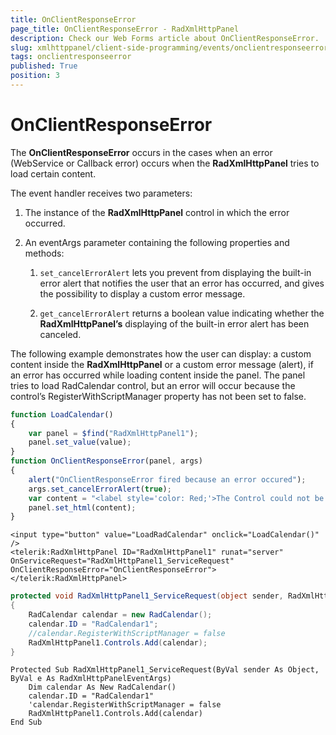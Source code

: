 ```yaml
---
title: OnClientResponseError
page_title: OnClientResponseError - RadXmlHttpPanel
description: Check our Web Forms article about OnClientResponseError.
slug: xmlhttppanel/client-side-programming/events/onclientresponseerror
tags: onclientresponseerror
published: True
position: 3
---
```


# OnClientResponseError




The **OnClientResponseError** occurs in the cases when an error (WebService or Callback error) occurs when the **RadXmlHttpPanel** tries to load certain content.

The event handler receives two parameters:

1. The instance of the **RadXmlHttpPanel** control in which the error occurred.

1. An eventArgs parameter containing the following properties and methods:

	1. `set_cancelErrorAlert` lets you prevent from displaying the built-in error alert that notifies the user that an error has occurred, and gives the possibility to display a custom error message.
	
	1. `get_cancelErrorAlert` returns a boolean value indicating whether the **RadXmlHttpPanel’s** displaying of the built-in error alert has been canceled.

The following example demonstrates how the user can display: a custom content inside the **RadXmlHttpPanel** or a custom error message (alert), if an error has occurred while loading content inside the panel. The panel tries to load RadCalendar control, but an error will occur because the control’s RegisterWithScriptManager property has not been set to false.

````JavaScript
function LoadCalendar()
{
    var panel = $find("RadXmlHttpPanel1");
    panel.set_value(value);
}
function OnClientResponseError(panel, args)
{
    alert("OnClientResponseError fired because an error occured");
    args.set_cancelErrorAlert(true);
    var content = "<label style='color: Red;'>The Control could not be loaded because of an callback error!</label>";
    panel.set_html(content);
}
````

````ASP.NET
<input type="button" value="LoadRadCalendar" onclick="LoadCalendar()" />
<telerik:RadXmlHttpPanel ID="RadXmlHttpPanel1" runat="server" OnServiceRequest="RadXmlHttpPanel1_ServiceRequest" OnClientResponseError="OnClientResponseError">
</telerik:RadXmlHttpPanel>
````

````C#
protected void RadXmlHttpPanel1_ServiceRequest(object sender, RadXmlHttpPanelEventArgs e)
{
	RadCalendar calendar = new RadCalendar();
	calendar.ID = "RadCalendar1";
	//calendar.RegisterWithScriptManager = false
	RadXmlHttpPanel1.Controls.Add(calendar);
}
````
````VB
Protected Sub RadXmlHttpPanel1_ServiceRequest(ByVal sender As Object, ByVal e As RadXmlHttpPanelEventArgs)
    Dim calendar As New RadCalendar()
    calendar.ID = "RadCalendar1"
    'calendar.RegisterWithScriptManager = false
    RadXmlHttpPanel1.Controls.Add(calendar)
End Sub
````

